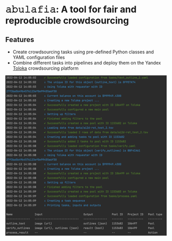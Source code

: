 # 𝚊𝚋𝚞𝚕𝚊𝚏𝚒𝚊: A tool for fair and reproducible crowdsourcing

## Features

- Create crowdsourcing tasks using pre-defined Python classes and YAML configuration files
- Combine different tasks into pipelines and deploy them on the Yandex [Toloka](https://toloka.ai) crowdsourcing platform

<img src="examples/screenshot.png" width=700>

